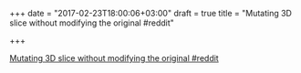 +++
date = "2017-02-23T18:00:06+03:00"
draft = true
title = "Mutating 3D slice without modifying the original  #reddit"

+++

<p><a href="https://t.co/A7UhgwnLGm">Mutating 3D slice without modifying the original  #reddit</a></p>
